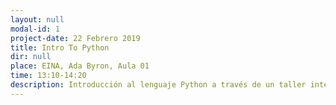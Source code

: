 ```yaml
---
layout: null
modal-id: 1
project-date: 22 Febrero 2019
title: Intro To Python
dir: null
place: EINA, Ada Byron, Aula 01
time: 13:10-14:20
description: Introducción al lenguaje Python a través de un taller interactivo en el que primero se presentarán las características del lenguaje para después aplicarlo a la resolución de un problema de Google HashCode
---
```

